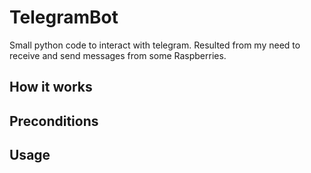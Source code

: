 # TelegramBot
Small python code to interact with telegram. Resulted from my need to receive and send messages from some Raspberries.

## How it works


## Preconditions


## Usage

